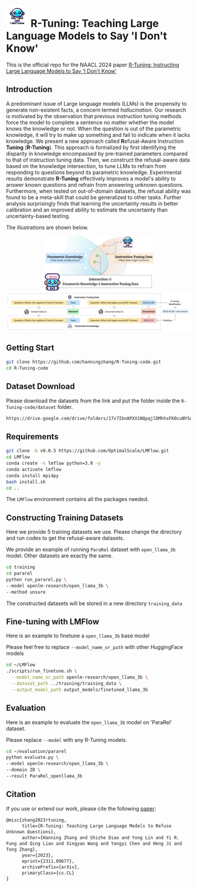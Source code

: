 # <img src="./figures/icon.png" alt="image" width="60" height="auto">  R-Tuning: Teaching Large Language Models to Say 'I Don't Know'
This is the official repo for the NAACL 2024 paper [R-Tuning: Instructing Large Language Models to Say 'I Don't Know'](https://arxiv.org/abs/2311.09677)

## Introduction 
A predominant issue of Large language models (LLMs) is the propensity to generate non-existent facts, a concern termed *hallucination*.
Our research is motivated by the observation that previous instruction tuning methods force the model to complete a sentence no matter whether the model knows the knowledge or not.
When the question is out of the parametric knowledge, it will try to make up something and fail to indicate when it lacks knowledge.
We present a new approach called **R**efusal-Aware Instruction **Tuning** (**R-Tuning**). 
This approach is formalized by first identifying the disparity in knowledge encompassed by pre-trained parameters compared to that of instruction tuning data.
Then, we construct the refusal-aware data based on the knowledge intersection, to tune LLMs to refrain from responding to questions beyond its parametric knowledge. 
Experimental results demonstrate **R-Tuning** effectively improves a model's ability to answer known questions and refrain from answering unknown questions.
Furthermore, when tested on out-of-domain datasets, the refusal ability was found to be a meta-skill that could be generalized to other tasks.
Further analysis surprisingly finds that learning the uncertainty results in better calibration and an improved ability to estimate the uncertainty than uncertainty-based testing.

The illustrations are shown below.

<p align="center">
<img src="./figures/overview.png" alt="image" width="300" height="auto"> 
<img src="./figures/R-tuning.png" alt="image" width="1200" height="auto">
</p>



## Getting Start

```bash
git clone https://github.com/hanningzhang/R-Tuning-code.git
cd R-Tuning-code
```

## Dataset Download

Please download the datasets from the link and put the folder inside the `R-Tuning-code/dataset` folder.
```bash
https://drive.google.com/drive/folders/17v7IbnAPXX1NQpqjlDMhhxFK0cuNYSd6?usp=sharing
```

## Requirements

```bash
git clone -b v0.0.5 https://github.com/OptimalScale/LMFlow.git
cd LMFlow
conda create -n lmflow python=3.9 -y
conda activate lmflow
conda install mpi4py
bash install.sh
cd ..
```
The `LMFlow` environment contains all the packages needed.

## Constructing Training Datasets

Here we provide 5 training datasets we use. Please change the directory and run codes to get the refusal-aware datasets.

We provide an example of running `ParaRel` dataset with `open_llama_3b` model. Other datasets are exactly the same.

```bash
cd training
cd pararel
python run_pararel.py \
--model openlm-research/open_llama_3b \
--method unsure
```

The constructed datasets will be stored in a new directory `training_data`

## Fine-tuning with LMFlow

Here is an example to finetune a `open_llama_3b` base model

Please feel free to replace `--model_name_or_path` with other HuggingFace models
```sh
cd ~/LMFlow
./scripts/run_finetune.sh \
  --model_name_or_path openlm-research/open_llama_3b \
  --dataset_path ../training/training_data \
  --output_model_path output_models/finetuned_llama_3b
```

## Evaluation

Here is an example to evaluate the `open_llama_3b` model on 'ParaRel' dataset.

Please replace `--model` with any R-Tuning models.
```sh
cd ~/evaluation/pararel
python evaluate.py \
--model openlm-research/open_llama_3b \
--domain ID \
--result ParaRel_openllama_3b
```

## Citation

If you use or extend our work, please cite the following [paper](https://arxiv.org/abs/2311.09677):
```
@misc{zhang2023rtuning,
      title={R-Tuning: Teaching Large Language Models to Refuse Unknown Questions}, 
      author={Hanning Zhang and Shizhe Diao and Yong Lin and Yi R. Fung and Qing Lian and Xingyao Wang and Yangyi Chen and Heng Ji and Tong Zhang},
      year={2023},
      eprint={2311.09677},
      archivePrefix={arXiv},
      primaryClass={cs.CL}
}
```
